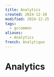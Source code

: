 ```yaml
---
title: Analytics
created: 2024-12-18
modified: 2024-12-25
tags:
  - gccommon
aliases:
  - Analytics
french: Analytique
---
```

# Analytics
